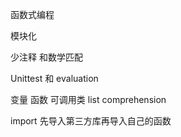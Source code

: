 函数式编程

模块化 

少注释 和数学匹配

Unittest 和 evaluation

变量
函数
可调用类
list comprehension

import 先导入第三方库再导入自己的函数